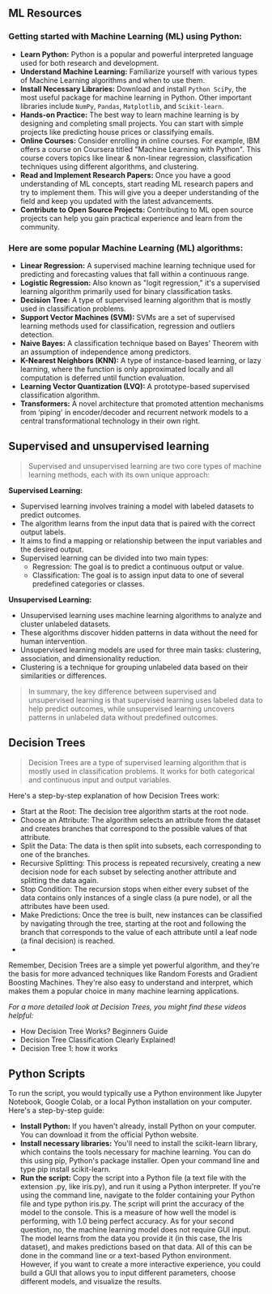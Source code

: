 ## ML Resources

### Getting started with Machine Learning (ML) using Python:
- **Learn Python:** Python is a popular and powerful interpreted language used for both research and development.
- **Understand Machine Learning:** Familiarize yourself with various types of Machine Learning algorithms and when to use them.
- **Install Necessary Libraries:** Download and install `Python SciPy`, the most useful package for machine learning in Python. Other important libraries include `NumPy`, `Pandas`, `Matplotlib`, and `Scikit-learn`.
- **Hands-on Practice:** The best way to learn machine learning is by designing and completing small projects. You can start with simple projects like predicting house prices or classifying emails.
- **Online Courses:** Consider enrolling in online courses. For example, IBM offers a course on Coursera titled "Machine Learning with Python". This course covers topics like linear & non-linear regression, classification techniques using different algorithms, and clustering.
- **Read and Implement Research Papers:** Once you have a good understanding of ML concepts, start reading ML research papers and try to implement them. This will give you a deeper understanding of the field and keep you updated with the latest advancements.
- **Contribute to Open Source Projects:** Contributing to ML open source projects can help you gain practical experience and learn from the community.

### Here are some popular Machine Learning (ML) algorithms:
- **Linear Regression:** A supervised machine learning technique used for predicting and forecasting values that fall within a continuous range.
- **Logistic Regression:** Also known as "logit regression," it's a supervised learning algorithm primarily used for binary classification tasks.
- **Decision Tree:** A type of supervised learning algorithm that is mostly used in classification problems.
- **Support Vector Machines (SVM):** SVMs are a set of supervised learning methods used for classification, regression and outliers detection.
- **Naive Bayes:** A classification technique based on Bayes’ Theorem with an assumption of independence among predictors.
- **K-Nearest Neighbors (KNN):** A type of instance-based learning, or lazy learning, where the function is only approximated locally and all computation is deferred until function evaluation.
- **Learning Vector Quantization (LVQ):** A prototype-based supervised classification algorithm.
- **Transformers:** A novel architecture that promoted attention mechanisms from ‘piping' in encoder/decoder and recurrent network models to a central transformational technology in their own right.

## Supervised and unsupervised learning
>Supervised and unsupervised learning are two core types of machine learning methods, each with its own unique approach:

**Supervised Learning:**
- Supervised learning involves training a model with labeled datasets to predict outcomes.
- The algorithm learns from the input data that is paired with the correct output labels.
- It aims to find a mapping or relationship between the input variables and the desired output.
- Supervised learning can be divided into two main types:
    - Regression: The goal is to predict a continuous output or value.
    - Classification: The goal is to assign input data to one of several predefined categories or classes.

**Unsupervised Learning:**
- Unsupervised learning uses machine learning algorithms to analyze and cluster unlabeled datasets.
- These algorithms discover hidden patterns in data without the need for human intervention.
- Unsupervised learning models are used for three main tasks: clustering, association, and dimensionality reduction.
- Clustering is a technique for grouping unlabeled data based on their similarities or differences.
  
>In summary, the key difference between supervised and unsupervised learning is that supervised learning uses labeled data to help predict outcomes, while unsupervised learning uncovers patterns in unlabeled data without predefined outcomes.

## Decision Trees  

> Decision Trees are a type of supervised learning algorithm that is mostly used in classification problems. It works for both categorical and continuous input and output variables.

Here's a step-by-step explanation of how Decision Trees work:
- Start at the Root: The decision tree algorithm starts at the root node.
- Choose an Attribute: The algorithm selects an attribute from the dataset and creates branches that correspond to the possible values of that attribute.
- Split the Data: The data is then split into subsets, each corresponding to one of the branches.
- Recursive Splitting: This process is repeated recursively, creating a new decision node for each subset by selecting another attribute and splitting the data again.
- Stop Condition: The recursion stops when either every subset of the data contains only instances of a single class (a pure node), or all the attributes have been used.
- Make Predictions: Once the tree is built, new instances can be classified by navigating through the tree, starting at the root and following the branch that corresponds to the value of each attribute until a leaf node (a final decision) is reached.
- 
Remember, Decision Trees are a simple yet powerful algorithm, and they're the basis for more advanced techniques like Random Forests and Gradient Boosting Machines. They're also easy to understand and interpret, which makes them a popular choice in many machine learning applications.

_For a more detailed look at Decision Trees, you might find these videos helpful:_
- How Decision Tree Works? Beginners Guide
- Decision Tree Classification Clearly Explained!
- Decision Tree 1: how it works

## Python Scripts

To run the script, you would typically use a Python environment like Jupyter Notebook, Google Colab, or a local Python installation on your computer. Here's a step-by-step guide:
- **Install Python:** If you haven't already, install Python on your computer. You can download it from the official Python website.
- **Install necessary libraries:** You'll need to install the scikit-learn library, which contains the tools necessary for machine learning. You can do this using pip, Python's package installer. Open your command line and type pip install scikit-learn.
- **Run the script:** Copy the script into a Python file (a text file with the extension .py, like iris.py), and run it using a Python interpreter. If you're using the command line, navigate to the folder containing your Python file and type python iris.py.
The script will print the accuracy of the model to the console. This is a measure of how well the model is performing, with 1.0 being perfect accuracy.
As for your second question, no, the machine learning model does not require GUI input. The model learns from the data you provide it (in this case, the Iris dataset), and makes predictions based on that data. All of this can be done in the command line or a text-based Python environment. However, if you want to create a more interactive experience, you could build a GUI that allows you to input different parameters, choose different models, and visualize the results. 
